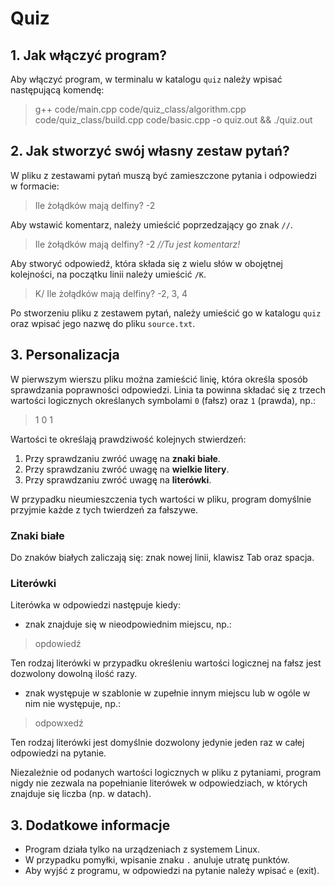 # Quiz
## 1. Jak włączyć program?
Aby włączyć program, w terminalu w katalogu `quiz` należy wpisać następującą komendę: 
>g++ code/main.cpp code/quiz_class/algorithm.cpp code/quiz_class/build.cpp code/basic.cpp -o quiz.out && ./quiz.out

## 2. Jak stworzyć swój własny zestaw pytań?
W pliku z zestawami pytań muszą być zamieszczone pytania i odpowiedzi w formacie:
>Ile żołądków mają delfiny? -2

Aby wstawić komentarz, należy umieścić poprzedzający go znak `//`. 
>Ile żołądków mają delfiny? -2  *//Tu jest komentarz!*

Aby stworyć odpowiedź, która składa się z wielu słów w obojętnej kolejności, na początku linii należy umieścić `/K`.
>K/ Ile żołądków mają delfiny? -2, 3, 4

Po stworzeniu pliku z zestawem pytań, należy umieścić go w katalogu `quiz` oraz wpisać jego nazwę do pliku `source.txt`.

## 3. Personalizacja 
W pierwszym wierszu pliku można zamieścić linię, która określa sposób sprawdzania poprawności odpowiedzi.
Linia ta powinna składać się z trzech wartości logicznych określanych symbolami `0` (fałsz) oraz `1` (prawda), np.:
>1 0 1

Wartości te określają prawdziwość kolejnych stwierdzeń:
1. Przy sprawdzaniu zwróć uwagę na **znaki białe**.
2. Przy sprawdzaniu zwróć uwagę na **wielkie litery**.
3. Przy sprawdzaniu zwróć uwagę na **literówki**.

W przypadku nieumieszczenia tych wartości w pliku, program domyślnie przyjmie każde z tych twierdzeń za fałszywe.

### Znaki białe
Do znaków białych zaliczają się: znak nowej linii, klawisz Tab oraz spacja.

### Literówki
Literówka w odpowiedzi następuje kiedy:
- znak znajduje się w nieodpowiednim miejscu, np.:
>opdowiedź

Ten rodzaj literówki w przypadku określeniu wartości logicznej na fałsz jest dozwolony dowolną ilość razy.

-  znak występuje w szablonie w zupełnie innym miejscu lub w ogóle w nim nie występuje, np.:
>odpowxedź

Ten rodzaj literówki jest domyślnie dozwolony jedynie jeden raz w całej odpowiedzi na pytanie.

Niezależnie od podanych wartości logicznych w pliku z pytaniami, program nigdy nie zezwala na popełnianie literówek w odpowiedziach, w których znajduje się liczba (np. w datach).

## 3. Dodatkowe informacje
- Program działa tylko na urządzeniach z systemem Linux.
- W przypadku pomyłki, wpisanie znaku `.` anuluje utratę punktów.
- Aby wyjść z programu, w odpowiedzi na pytanie należy wpisać `e` (exit).

